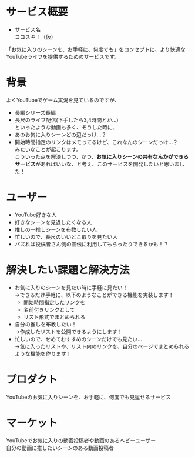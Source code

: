 # サービス概要
* サービス名  
  ココスキ！（仮）

「お気に入りのシーンを、お手軽に、何度でも」をコンセプトに、より快適なYouTubeライフを提供するためのサービスです。

# 背景
よくYouTubeでゲーム実況を見ているのですが、
- 長編シリーズ長編
- 長尺のライブ配信(下手したら3,4時間とか…)  
といったような動画も多く、そうした時に、
- あのお気に入りシーンどの辺だっけ…？
- 開始時間指定のリンクはメモってるけど、これなんのシーンだっけ…？  
みたいなことが起こります。  
こういった点を解決しつつ、かつ、**お気に入りシーンの共有なんかができるサービス**があればいいな、と考え、このサービスを開発したいと思いました！
# ユーザー
- YouTube好きな人
- 好きなシーンを見返したくなる人
- 推しの一推しシーンを布教したい人
- 忙しいので、長尺のいいとこ取りを見たい人
- バズれば投稿者さん側の宣伝に利用してもらったりできるかも！？

# 解決したい課題と解決方法
- お気に入りのシーンを見たい時に手軽に見たい！  
→できるだけ手軽に、以下のようなことができる機能を実装します！
  - 開始時間指定したリンクを
  - 名前付きリンクとして
  - リスト形式でまとめられる
- 自分の推しを布教したい！  
→作成したリストを公開できるようにします！
- 忙しいので、せめておすすめのシーンだけでも見たい…  
→気に入ったリストや、リスト内のリンクを、自分のページでまとめられるような機能を作ります！

# プロダクト
YouTubeのお気に入りシーンを、お手軽に、何度でも見返せるサービス

# マーケット
YouTubeでお気に入りの動画投稿者や動画のあるヘビーユーザー  
自分の動画に推したいシーンのある動画投稿者
